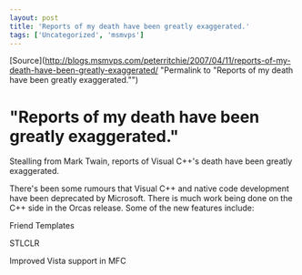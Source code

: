 ```yaml
---
layout: post
title: 'Reports of my death have been greatly exaggerated.'
tags: ['Uncategorized', 'msmvps']
---
```

[Source](http://blogs.msmvps.com/peterritchie/2007/04/11/reports-of-my-death-have-been-greatly-exaggerated/ "Permalink to "Reports of my death have been greatly exaggerated."")

# "Reports of my death have been greatly exaggerated."

Stealling from Mark Twain, reports of Visual C++'s death have been greatly exaggerated.

There's been some rumours that Visual C++ and native code development have been deprecated by Microsoft. There is much work being done on the C++ side in the Orcas release. Some of the new features include:

Friend Templates

STLCLR

Improved Vista support in MFC


